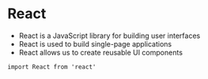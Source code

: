 # React
- React is a JavaScript library for building user interfaces
- React is used to build single-page applications
- React allows us to create reusable UI components

```
import React from 'react'

```
